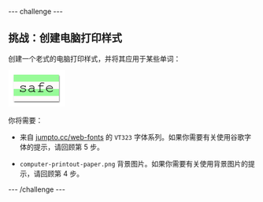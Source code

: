 --- challenge ---
## 挑战：创建电脑打印样式

创建一个老式的电脑打印样式，并将其应用于某些单词：

![screenshot](images/letter-fonts-printout.png)

你将需要：

+ 来自 <a href="http://jumpto.cc/web-fonts" target="_blank">jumpto.cc/web-fonts</a> 的 `VT323` 字体系列。如果你需要有关使用谷歌字体的提示，请回顾第 5 步。 

+ `computer-printout-paper.png` 背景图片。如果你需要有关使用背景图片的提示，请回顾第 4 步。 	


--- /challenge ---